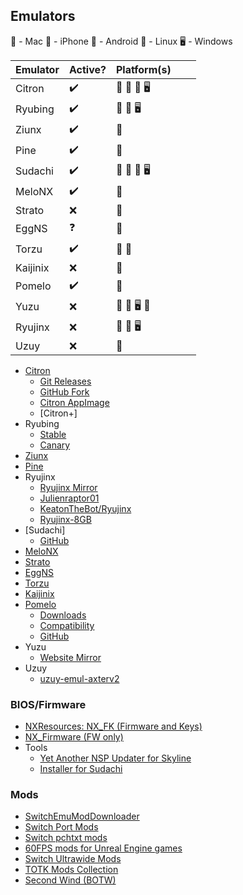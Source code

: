 ## Emulators
🍎 - Mac
📱 - iPhone
🤖 - Android
🐧 - Linux
🖥️ - Windows



| Emulator | Active? | Platform(s) |   |   |
|----------|---------|-------------|---|---|
| Citron   | ✔️       | 🍎 🤖 🐧 🖥️  |   |   |
| Ryubing  | ✔️       | 🍎 🐧 🖥️     |   |   |
| Ziunx    | ✔️       | 🤖          |   |   |
| Pine     | ✔️       | 🤖          |   |   |
| Sudachi  | ✔️       | 🤖 🍎 🐧 🖥️  |   |   |
| MeloNX   | ✔️       | 📱          |   |   |
| Strato   | ❌       | 🤖          |   |   |
| EggNS    | ❓       | 🤖          |   |   |
| Torzu    | ✔️       | 🤖 🐧       |   |   |
| Kaijinix | ❌       | 🤖          |   |   |
| Pomelo   | ✔️       | 📱          |   |   |
| Yuzu     | ❌       | 🍎 🐧 🖥️ 📱  |   |   |
| Ryujinx  | ❌       | 🍎 🐧 🖥️     |   |   |
| Uzuy     | ❌       | 🤖          |   |   |



- [Citron](https://citron-emu.org/)
  - [Git Releases](https://git.citron-emu.org/Citron/Citron/releases)
  - [GitHub Fork](https://github.com/citron-emu/citron)
  - [Citron AppImage](https://github.com/pkgforge-dev/Citron-AppImage)
  - [Citron+]
- Ryubing
  - [Stable](https://github.com/Ryubing/Ryujinx)
  - [Canary](https://github.com/Ryubing/Canary-Releases)
- [Ziunx](https://github.com/ziunx-emulator/Zinux-emu)
- [Pine](https://github.com/Ishan09811/pine)
- Ryujinx
  - [Ryujinx Mirror](https://github.com/ryujinx-mirror/ryujinx)
  - [Julienraptor01](https://github.com/Julienraptor01/Ryujinx)
  - [KeatonTheBot/Ryujinx](https://github.com/KeatonTheBot/Ryujinx)
  - [Ryujinx-8GB](https://github.com/HDPacks/Ryujinx-8GB)
- [Sudachi]
  - [GitHub](https://github.com/emuplace/sudachi.emuplace.app)
- [MeloNX](https://github.com/MeloNX-Emu/.github)
- [Strato](https://github.com/strato-emu/strato)
- [EggNS](http://www.eggns.xyz/)
- [Torzu](https://notabug.org/litucks/torzu)
- [Kaijinix](https://github.com/SylveonDeko/Kaijinix)
- [Pomelo](https://pomelo-emu.github.io/)
  - [Downloads](https://pomelo-emu.github.io/downloads.html)
  - [Compatibility](https://pomelo-emu.github.io/titles.html)
  - [GitHub](https://github.com/Pomelo-Emu/pomelo-emu.github.io)
- Yuzu
  - [Website Mirror](https://yuzu-mirror.github.io/)
- Uzuy
  - [uzuy-emul-axterv2](https://github.com/uzuy-emul/uzuy)

### BIOS/Firmware
  - [NXResources: NX_FK (Firmware and Keys)](https://github.com/NXResources/NX_FK/releases)
  - [NX_Firmware (FW only)](https://github.com/THZoria/NX_Firmware/releases)
- Tools
  - [Yet Another NSP Updater for Skyline](https://github.com/nozwock/yanu)
  - [Installer for Sudachi](https://github.com/Justinzzz69/Installer-for-Sudachi)
 
### Mods
  - [SwitchEmuModDownloader](https://github.com/amakvana/SwitchEmuModDownloader)
  - [Switch Port Mods](https://github.com/StevensND/switch-port-mods)
  - [Switch pchtxt mods](https://github.com/KeatonTheBot/switch-pchtxt-mods)
  - [60FPS mods for Unreal Engine games](https://github.com/StevensND/ue4-emuswitch-60fps)
  - [Switch Ultrawide Mods](https://github.com/Fl4sh9174/Switch-Ultrawide-Mods)
  - [TOTK Mods Collection](https://github.com/hoverbike1/TOTK-Mods-collection)
  - [Second Wind (BOTW)](https://github.com/CEObrainz/Second-Wind-Switch)
